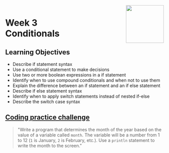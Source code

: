 <a href="../">
  <img src="/img/Java_Basics_Selection_and_Iteration_logo.avif" width="120" align="right">
</a>

# Week 3 <br> Conditionals

## Learning Objectives
- Describe if statement syntax
- Use a conditional statement to make decisions
- Use two or more boolean expressions in a if statement
- Identify when to use compound conditionals and when not to use them
- Explain the difference between an if statement and an if else statement
- Describe if else statement syntax
- Identify when to apply switch statements instead of nested if-else
- Describe the switch case syntax

## [Coding practice challenge](./LabChallenge.java)

>"Write a program that determines the month of the year based on the value of a variable called `month`. The variable will be a number from 1 to 12 (`1` is January, `2` is February, etc.). Use a `println` statement to write the month to the screen."
